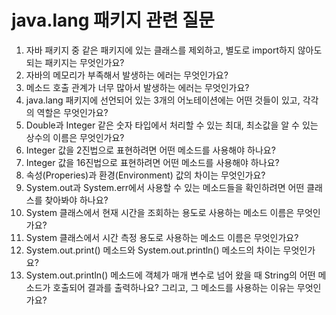 # java.lang 패키지 관련 질문

1. 자바 패키지 중 같은 패키지에 있는 클래스를 제외하고, 별도로 import하지 않아도 되는 패키지는 무엇인가요?
2. 자바의 메모리가 부족해서 발생하는 에러는 무엇인가요?
3. 메소드 호출 관계가 너무 많아서 발생하는 에러는 무엇인가요?
4. java.lang 패키지에 선언되어 있는 3개의 어노테이션에는 어떤 것들이 있고, 각각의 역할은 무엇인가요?
5. Double과 Integer 같은 숫자 타입에서 처리할 수 있는 최대, 최소값을 알 수 있는 상수의 이름은 무엇인가요?
6. Integer 값을 2진법으로 표현하려면 어떤 메소드를 사용해야 하나요?
7. Integer 값을 16진법으로 표현하려면 어떤 메소드를 사용해야 하나요?
8. 속성(Properies)과 환경(Environment) 값의 차이는 무엇인가요?
9. System.out과 System.err에서 사용할 수 있는 메소드들을 확인하려면 어떤 클래스를 찾아봐야 하나요?
10. System 클래스에서 현재 시간을 조회하는 용도로 사용하는 메소드 이름은 무엇인가요?
11. System 클래스에서 시간 측정 용도로 사용하는 메소드 이름은 무엇인가요?
12. System.out.print() 메소드와 System.out.println() 메소드의 차이는 무엇인가요?
13. System.out.println() 메소드에 객체가 매개 변수로 넘어 왔을 때 String의 어떤 메소드가 호출되어 결과를 출력하나요? 그리고, 그 메소드를 사용하는 이유는 무엇인가요?